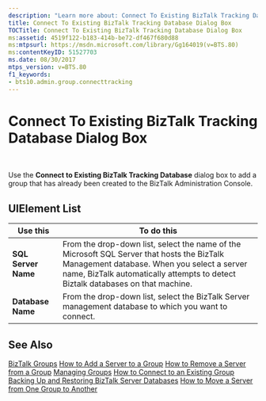 ```yaml
---
description: "Learn more about: Connect To Existing BizTalk Tracking Database Dialog Box"
title: Connect To Existing BizTalk Tracking Database Dialog Box
TOCTitle: Connect To Existing BizTalk Tracking Database Dialog Box
ms:assetid: 4519f122-b183-414b-be72-df467f680d88
ms:mtpsurl: https://msdn.microsoft.com/library/Gg164019(v=BTS.80)
ms:contentKeyID: 51527703
ms.date: 08/30/2017
mtps_version: v=BTS.80
f1_keywords:
- bts10.admin.group.connecttracking
---
```


# Connect To Existing BizTalk Tracking Database Dialog Box

 

Use the **Connect to Existing BizTalk Tracking Database** dialog box to add a group that has already been created to the BizTalk Administration Console.

## UIElement List

<table>
<thead>
<tr class="header">
<th>Use this</th>
<th>To do this</th>
</tr>
</thead>
<tbody>
<tr class="odd">
<td><strong>SQL Server Name</strong></td>
<td>From the drop-down list, select the name of the Microsoft SQL Server that hosts the BizTalk Management database. When you select a server name, BizTalk automatically attempts to detect Biztalk databases on that machine.</td>
</tr>
<tr class="even">
<td><strong>Database Name</strong></td>
<td>From the drop-down list, select the BizTalk Server management database to which you want to connect.</td>
</tr>
</tbody>
</table>


## See Also

[BizTalk Groups](https://msdn.microsoft.com/library/aa559010\(v=bts.80\))  
[How to Add a Server to a Group](https://msdn.microsoft.com/library/aa560729\(v=bts.80\))  
[How to Remove a Server from a Group](https://msdn.microsoft.com/library/aa561173\(v=bts.80\))  
[Managing Groups](https://msdn.microsoft.com/library/aa560678\(v=bts.80\))  
[How to Connect to an Existing Group](https://msdn.microsoft.com/library/aa559123\(v=bts.80\))  
[Backing Up and Restoring BizTalk Server Databases](https://msdn.microsoft.com/library/aa561125\(v=bts.80\))  
[How to Move a Server from One Group to Another](https://msdn.microsoft.com/library/aa559752\(v=bts.80\))

